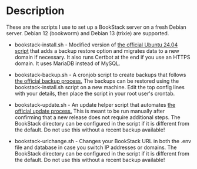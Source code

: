 # Description
These are the scripts I use to set up a BookStack server on a fresh Debian server. Debian 12 (bookworm) and Debian 13 (trixie) are supported.

- bookstack-install.sh - Modified version of [the official Ubuntu 24.04 script](https://codeberg.org/bookstack/devops/src/branch/main/scripts/installation-ubuntu-24.04.sh)
that adds a backup restore option and migrates data to a new domain if necessary.
It also runs Certbot at the end if you use an HTTPS domain. It uses MariaDB instead of MySQL.

- bookstack-backup.sh - A cronjob script to create backups that follows [the official backup process.](https://www.bookstackapp.com/docs/admin/backup-restore/)
The backups can be restored using the bookstack-install.sh script on a new machine.
Edit the top config lines with your details, then place the script in your root user's crontab.

- bookstack-update.sh - An update helper script that automates [the official update process.](https://www.bookstackapp.com/docs/admin/updates/)
This is meant to be run manually after confirming that a new release does not require additional steps.
The BookStack directory can be configured in the script if it is different from the default.
Do not use this without a recent backup available!

- bookstack-urlchange.sh - Changes your BookStack URL in both the .env file and database in case you switch IP addresses or domains.
The BookStack directory can be configured in the script if it is different from the default.
Do not use this without a recent backup available!
